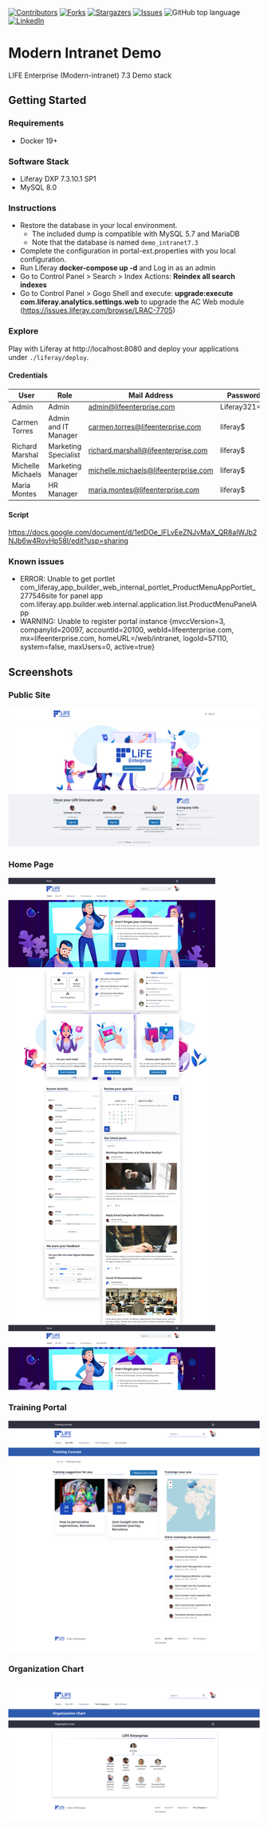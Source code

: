 [![Contributors][contributors-shield]][contributors-url]
[![Forks][forks-shield]][forks-url]
[![Stargazers][stars-shield]][stars-url]
[![Issues][issues-shield]][issues-url]
![GitHub top language][top-lenguage-shield]
[![LinkedIn][linkedin-shield]][linkedin-url]

# Modern Intranet Demo
LIFE Enterprise (Modern-intranet) 7.3 Demo stack

## Getting Started

### Requirements

- Docker 19+

### Software Stack
* Liferay DXP 7.3.10.1 SP1
* MySQL 8.0

### Instructions
* Restore the database in your local environment. 
    * The included dump is compatible with MySQL 5.7 and MariaDB
    * Note that the database is named `demo_intranet7.3`
* Complete the configuration in portal-ext.properties with you local configuration.
* Run Liferay **docker-compose up -d**  and Log in as an admin
* Go to Control Panel > Search > Index Actions: **Reindex all search indexes**
* Go to Control Panel > Gogo Shell and execute: **upgrade:execute com.liferay.analytics.settings.web** to upgrade the AC Web module (https://issues.liferay.com/browse/LRAC-7705)


### Explore

Play with Liferay at http://localhost:8080 and deploy your applications under `./liferay/deploy`.

#### Credentials
| **User** | **Role** | **Mail Address** | **Password** |
|----------|----------|------------------|--------------|
| Admin | Admin | admin@lifeenterprise.com | Liferay321=0! |
| Carmen Torres | Admin and IT Manager | carmen.torres@lifeenterprise.com | liferay$ |
| Richard Marshal | Marketing Specialist | richard.marshall@lifeenterprise.com | liferay$ |
| Michelle Michaels | Marketing Manager | michelle.michaels@lifeenterprise.com | liferay$ |
| Maria Montes | HR Manager | maria.montes@lifeenterprise.com | liferay$ |

#### Script
https://docs.google.com/document/d/1etDOe_lFLvEeZNJvMaX_QR8alWJb2NJb6w4RovHp58I/edit?usp=sharing

### Known issues
* ERROR: Unable to get portlet com_liferay_app_builder_web_internal_portlet_ProductMenuAppPortlet_277546site for panel app com.liferay.app.builder.web.internal.application.list.ProductMenuPanelApp
* WARNING: Unable to register portal instance {mvccVersion=3, companyId=20097, accountId=20100, webId=lifeenterprise.com, mx=lifeenterprise.com, homeURL=/web/intranet, logoId=57110, system=false, maxUsers=0, active=true}

## Screenshots
### Public Site
![Public Site](screenshots/lr-digitalworkplace-demo.liferay.org.es_.png)
### Home Page
![Home Page](screenshots/lr-digitalworkplace-demo.liferay.org.es_home.png)
### Training Portal
![Training Portal](screenshots/lr-digitalworkplace-demo.liferay.org.es_training.png)
### Organization Chart
![Organization Chart](/screenshots/lr-digitalworkplace-demo.liferay.org.es_people.png)

<!-- MARKDOWN LINKS & IMAGES -->
[contributors-shield]: https://img.shields.io/github/contributors/martin-dominguez/liferay-modules.svg
[contributors-url]: https://github.com/martin-dominguez/liferay-modules/graphs/contributors
[forks-shield]: https://img.shields.io/github/forks/martin-dominguez/liferay-modules.svg
[forks-url]: https://github.com/martin-dominguez/liferay-modules/network/members
[stars-shield]: https://img.shields.io/github/stars/martin-dominguez/liferay-modules.svg
[stars-url]: https://github.com/martin-dominguez/liferay-modules/stargazers
[issues-shield]: https://img.shields.io/github/issues/martin-dominguez/liferay-modules.svg
[issues-url]: https://github.com/martin-dominguez/liferay-modules/issues
[top-lenguage-shield]: https://img.shields.io/github/languages/top/martin-dominguez/liferay-modules
[linkedin-shield]: https://img.shields.io/badge/-LinkedIn-black.svg?logo=linkedin&colorB=555
[linkedin-url]: https://linkedin.com/in/-martin-dominguez/
